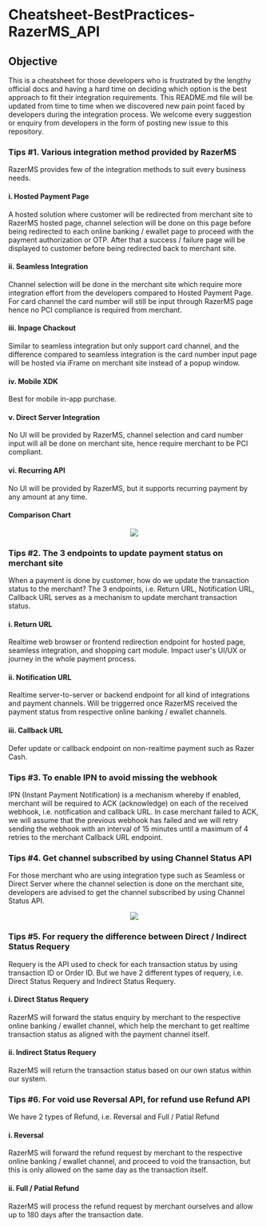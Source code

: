 # Cheatsheet-BestPractices-RazerMS_API  

## Objective  
This is a cheatsheet for those developers who is frustrated by the lengthy official docs and having a hard time on deciding which option is the best approach to fit their integration requirements. This README.md file will be updated from time to time when we discovered new pain point faced by developers during the integration process. We welcome every suggestion or enquiry from developers in the form of posting new issue to this repository.  

### Tips #1. Various integration method provided by RazerMS  
RazerMS provides few of the integration methods to suit every business needs.  
#### i. Hosted Payment Page  
A hosted solution where customer will be redirected from merchant site to RazerMS hosted page, channel selection will be done on this page before being redirected to each online banking / ewallet page to proceed with the payment authorization or OTP. After that a success / failure page will be displayed to customer before being redirected back to merchant site.
#### ii. Seamless Integration
Channel selection will be done in the merchant site which require more integration effort from the developers compared to Hosted Payment Page. For card channel the card number will still be input through RazerMS page hence no PCI compliance is required from merchant. 
#### iii. Inpage Chackout
Similar to seamless integration but only support card channel, and the difference compared to seamless integration is the card number input page will be hosted via iFrame on merchant site instead of a popup window.  
#### iv. Mobile XDK  
Best for mobile in-app purchase.
#### v. Direct Server Integration
No UI will be provided by RazerMS, channel selection and card number input will all be done on merchant site, hence require merchant to be PCI compliant.  
#### vi. Recurring API  
No UI will be provided by RazerMS, but it supports recurring payment by any amount at any time.  

#### Comparison Chart
<p align="center">
<img src="https://user-images.githubusercontent.com/19460508/180356625-1e42fc30-9d15-4da6-af04-aab8fd34cf9c.png" />
</p>
  
   
### Tips #2. The 3 endpoints to update payment status on merchant site  
When a payment is done by customer, how do we update the transaction status to the merchant? The 3 endpoints, i.e. Return URL, Notification URL, Callback URL serves as a mechanism to update merchant transaction status.  
#### i. Return URL
Realtime web browser or frontend redirection endpoint for hosted page, seamless integration, and shopping cart module. Impact user's UI/UX or journey in the whole payment process.  
#### ii. Notification URL
Realtime server-to-server or backend endpoint for all kind of integrations and payment channels. Will be triggerred once RazerMS received the payment status from respective online banking / ewallet channels.  
#### iii. Callback URL  
Defer update or callback endpoint on non-realtime payment such as Razer Cash.  
  
  
### Tips #3. To enable IPN to avoid missing the webhook   
IPN (Instant Payment Notification) is a mechanism whereby if enabled, merchant will be required to ACK (acknowledge) on each of the received webhook, i.e. notification and callback URL. In case merchant failed to ACK, we will assume that the previous webhook has failed and we will retry sending the webhook with an interval of 15 minutes until a maximum of 4 retries to the merchant Callback URL endpoint.  
  
  
### Tips #4. Get channel subscribed by using Channel Status API
For those merchant who are using integration type such as Seamless or Direct Server where the channel selection is done on the merchant site, developers are advised to get the channel subscribed by using Channel Status API.  

<p align="center">
<img src="https://user-images.githubusercontent.com/19460508/180359757-b2a1dd13-d42c-4fd0-92e6-c12945834680.png" />
</p>
  
  
### Tips #5. For requery the difference between Direct / Indirect Status Requery  
Requery is the API used to check for each transaction status by using transaction ID or Order ID. But we have 2 different types of requery, i.e. Direct Status Requery and Indirect Status Requery.  
#### i. Direct Status Requery
RazerMS will forward the status enquiry by merchant to the respective online banking / ewallet channel, which help the merchant to get realtime transaction status as aligned with the payment channel itself.  
#### ii. Indirect Status Requery
RazerMS will return the transaction status based on our own status within our system.  
  
  
### Tips #6. For void use Reversal API, for refund use Refund API
We have 2 types of Refund, i.e. Reversal and Full / Patial Refund
#### i. Reversal
RazerMS will forward the refund request by merchant to the respective online banking / ewallet channel, and proceed to void the transaction, but this is only allowed on the same day as the transaction itself.  
#### ii. Full / Patial Refund  
RazerMS will process the refund request by merchant ourselves and allow up to 180 days after the transaction date.  
